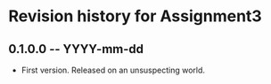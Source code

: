 # Revision history for Assignment3

## 0.1.0.0 -- YYYY-mm-dd

* First version. Released on an unsuspecting world.
